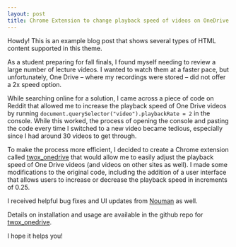 ```yaml
---
layout: post
title: Chrome Extension to change playback speed of videos on OneDrive
---
```



<div class="message">
  Howdy! This is an example blog post that shows several types of HTML content supported in this theme.
</div>

As a student preparing for fall finals, I found myself needing to review a large number of lecture videos. I wanted to watch them at a faster pace, but unfortunately, One Drive – where my recordings were stored – did not offer a 2x speed option.

While searching online for a solution, I came across a piece of code on Reddit that allowed me to increase the playback speed of One Drive videos by running `document.querySelector("video").playbackRate = 2` in the console. While this worked, the process of opening the console and pasting the code every time I switched to a new video became tedious, especially since I had around 30 videos to get through.

To make the process more efficient, I decided to create a Chrome extension called [twox_onedrive](https://github.com/martianbilal/twox_onedrive/) that would allow me to easily adjust the playback speed of One Drive videos (and videos on other sites as well). I made some modifications to the original code, including the addition of a user interface that allows users to increase or decrease the playback speed in increments of 0.25.

I received helpful bug fixes and UI updates from [Nouman](https://github.com/MNoumanAbbasi) as well. 

Details on installation and usage are available in the github repo for [twox_onedrive](https://github.com/martianbilal/twox_onedrive/).

I hope it helps you!

